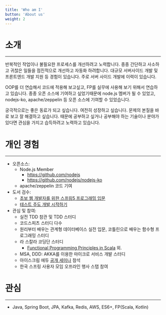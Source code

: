 ```yaml
---
title: 'Who am I'
button: 'About us'
weight: 2
---
```



# 소개
---

반복적인 작업이나 불필요한 프로세스를 개선하려고 노력합니다. 종종 간단하고 사소하고 귀찮은 일들을 점진적으로 개선하고 자동화 하려합니다. 대규모 서버사이드 개발 및 프론트엔드 개발 지원 등 경험이 있습니다. 주로 서버 사이드 개발에 이력이 있습니다.

OOP를 더 연습해서 코드에 적용해 보고싶고, FP를 실무에 사용해 보기 위해서 연습하고 있습니다. 종종 오픈 소스에 기여하고 싶었기때문에 node.js 멤버가 될 수 있었고, nodejs-ko, apache/zeppelin 등 오픈 소스에 기여할 수 있었습니다.

궁극적으로는 좋은 동료가 되고 싶습니다. 여전히 성장하고 싶습니다. 문제의 본질을 바로 보고 잘 해결하고 싶습니다. 때문에 공부하고 싶거나 공부해야 하는 기술이나 분야가 있다면 관심을 가지고 습득하려고 노력하고 있습니다.


# 개인 경험
---

* 오픈소스:
  * Node.js Member
    * https://github.com/nodejs
    * https://github.com/nodejs/nodejs-ko
  * apache/zeppelin 코드 기여
* 도서 검수:
  * [초보 웹 개발자를 위한 스프링5 프로그래밍 입문](https://www.aladin.co.kr/shop/wproduct.aspx?ItemId=157472828)
  * [테스트 주도 개발 시작하기](http://www.yes24.com/Product/Goods/89145195)
* 관심 및 참여:
  * 실전 TDD 참관 및 TDD 스터디
  * 코드스피츠 스터디 다수
  * 원리부터 배우는 관계형 데이터베이스 실전 입문, 코틀린으로 배우는 함수형 프로그래밍 스터디
  * 라 스칼라 코딩단 스터디
    * [Functional Programming Principles in Scala](https://www.coursera.org/learn/progfun1) 외.
  * MSA, DDD: AKKA를 이용한 마이크로 서비스 개발 스터디
  * 아이스크림 에듀 [공개 세미나](https://festa.io/events/630) 참석
  * 한국 스프링 사용자 모임 오프라인 행사 스탭 참여

# 관심
---

* Java, Spring Boot, JPA, Kafka, Redis, AWS, ES6+, FP(Scala, Kotlin)
